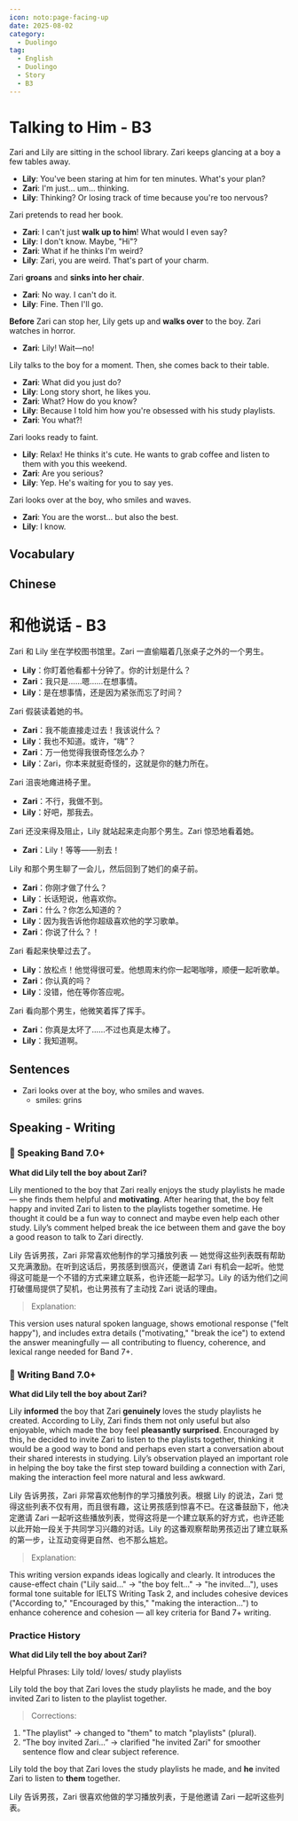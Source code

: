 ```yaml
---
icon: noto:page-facing-up
date: 2025-08-02
category:
  - Duolingo
tag:
  - English
  - Duolingo
  - Story
  - B3
---
```


# Talking to Him - B3

Zari and Lily are sitting in the school library. Zari keeps glancing at a boy a few tables away.

- **Lily**: You've been staring at him for ten minutes. What's your plan?
- **Zari**: I'm just… um… thinking.
- **Lily**: Thinking? Or losing track of time because you're too nervous?

Zari pretends to read her book.

- **Zari**: I can't just **walk up to him**! What would I even say?
- **Lily**: I don't know. Maybe, "Hi"?
- **Zari**: What if he thinks I'm weird?
- **Lily**: Zari, you are weird. That's part of your charm.

Zari **groans** and **sinks into her chair**.

- **Zari**: No way. I can't do it.
- **Lily**: Fine. Then I'll go.

**Before** Zari can stop her, Lily gets up and **walks over** to the boy. Zari watches in horror.

- **Zari**: Lily! Wait—no!

Lily talks to the boy for a moment. Then, she comes back to their table.

- **Zari**: What did you just do?
- **Lily**: Long story short, he likes you.
- **Zari**: What? How do you know?
- **Lily**: Because I told him how you're obsessed with his study playlists.
- **Zari**: You what?!

Zari looks ready to faint.

- **Lily**: Relax! He thinks it's cute. He wants to grab coffee and listen to them with you this weekend.
- **Zari**: Are you serious?
- **Lily**: Yep. He's waiting for you to say yes.

Zari looks over at the boy, who smiles and waves.

- **Zari**: You are the worst… but also the best.
- **Lily**: I know.

## Vocabulary

## Chinese

# 和他说话 - B3

Zari 和 Lily 坐在学校图书馆里。Zari 一直偷瞄着几张桌子之外的一个男生。

- **Lily**：你盯着他看都十分钟了。你的计划是什么？
- **Zari**：我只是……嗯……在想事情。
- **Lily**：是在想事情，还是因为紧张而忘了时间？

Zari 假装读着她的书。

- **Zari**：我不能直接走过去！我该说什么？
- **Lily**：我也不知道。或许，“嗨”？
- **Zari**：万一他觉得我很奇怪怎么办？
- **Lily**：Zari，你本来就挺奇怪的，这就是你的魅力所在。

Zari 沮丧地瘫进椅子里。

- **Zari**：不行，我做不到。
- **Lily**：好吧，那我去。

Zari 还没来得及阻止，Lily 就站起来走向那个男生。Zari 惊恐地看着她。

- **Zari**：Lily！等等——别去！

Lily 和那个男生聊了一会儿，然后回到了她们的桌子前。

- **Zari**：你刚才做了什么？
- **Lily**：长话短说，他喜欢你。
- **Zari**：什么？你怎么知道的？
- **Lily**：因为我告诉他你超级喜欢他的学习歌单。
- **Zari**：你说了什么？！

Zari 看起来快晕过去了。

- **Lily**：放松点！他觉得很可爱。他想周末约你一起喝咖啡，顺便一起听歌单。
- **Zari**：你认真的吗？
- **Lily**：没错，他在等你答应呢。

Zari 看向那个男生，他微笑着挥了挥手。

- **Zari**：你真是太坏了……不过也真是太棒了。
- **Lily**：我知道啊。

## Sentences

- Zari looks over at the boy, who smiles and waves.
  - smiles: grins

## Speaking - Writing

### 🌟 Speaking Band 7.0+

**What did Lily tell the boy about Zari?**

Lily mentioned to the boy that Zari really enjoys the study playlists he made — she finds them helpful and **motivating**. After hearing that, the boy felt happy and invited Zari to listen to the playlists together sometime. He thought it could be a fun way to connect and maybe even help each other study. Lily’s comment helped break the ice between them and gave the boy a good reason to talk to Zari directly.

Lily 告诉男孩，Zari 非常喜欢他制作的学习播放列表 — 她觉得这些列表既有帮助又充满激励。在听到这话后，男孩感到很高兴，便邀请 Zari 有机会一起听。他觉得这可能是一个不错的方式来建立联系，也许还能一起学习。Lily 的话为他们之间打破僵局提供了契机，也让男孩有了主动找 Zari 说话的理由。

> Explanation:

This version uses natural spoken language, shows emotional response ("felt happy"), and includes extra details ("motivating," "break the ice") to extend the answer meaningfully — all contributing to fluency, coherence, and lexical range needed for Band 7+.

### 🌟 Writing Band 7.0+

**What did Lily tell the boy about Zari?**

Lily **informed** the boy that Zari **genuinely** loves the study playlists he created. According to Lily, Zari finds them not only useful but also enjoyable, which made the boy feel **pleasantly surprised**. Encouraged by this, he decided to invite Zari to listen to the playlists together, thinking it would be a good way to bond and perhaps even start a conversation about their shared interests in studying. Lily’s observation played an important role in helping the boy take the first step toward building a connection with Zari, making the interaction feel more natural and less awkward.

Lily 告诉男孩，Zari 非常喜欢他制作的学习播放列表。根据 Lily 的说法，Zari 觉得这些列表不仅有用，而且很有趣，这让男孩感到惊喜不已。在这番鼓励下，他决定邀请 Zari 一起听这些播放列表，觉得这将是一个建立联系的好方式，也许还能以此开始一段关于共同学习兴趣的对话。Lily 的这番观察帮助男孩迈出了建立联系的第一步，让互动变得更自然、也不那么尴尬。

> Explanation:

This writing version expands ideas logically and clearly. It introduces the cause-effect chain ("Lily said..." → "the boy felt..." → "he invited..."), uses formal tone suitable for IELTS Writing Task 2, and includes cohesive devices ("According to," "Encouraged by this," "making the interaction...") to enhance coherence and cohesion — all key criteria for Band 7+ writing.

### Practice History

**What did Lily tell the boy about Zari?**

Helpful Phrases: Lily told/ loves/ study playlists

Lily told the boy that Zari loves the study playlists he made, and the boy invited Zari to listen to the playlist together.

> Corrections:

1. "The playlist" → changed to "them" to match "playlists" (plural).
2. “The boy invited Zari…” → clarified "he invited Zari" for smoother sentence flow and clear subject reference.

Lily told the boy that Zari loves the study playlists he made, and **he** invited Zari to listen to **them** together.

Lily 告诉男孩，Zari 很喜欢他做的学习播放列表，于是他邀请 Zari 一起听这些列表。
